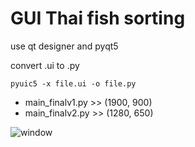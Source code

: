 # GUI Thai fish sorting
use qt designer and pyqt5

convert .ui to .py
``` shell
pyuic5 -x file.ui -o file.py
```
* main_finalv1.py >> (1900, 900)
* main_finalv2.py >> (1280, 650)

![window](https://user-images.githubusercontent.com/68387776/213692389-4882e63b-f7af-471d-871f-98ce917bfb6b.jpg)